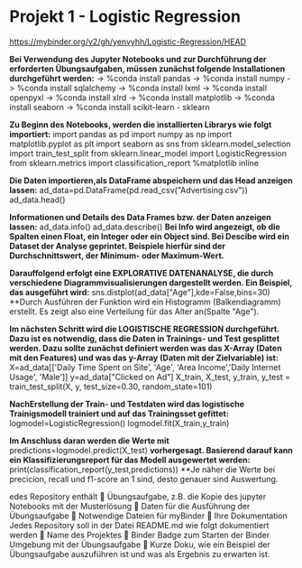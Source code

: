 # Projekt 1 - Logistic Regression

https://mybinder.org/v2/gh/yenvyhh/Logistic-Regression/HEAD

**Bei Verwendung des Jupyter Notebooks und zur Durchführung der erforderten Übungsaufgaben, müssen zunächst folgende Installationen durchgeführt werden:**
-> %conda install pandas 
-> %conda install numpy
-> %conda install sqlalchemy 
-> %conda install lxml
-> %conda install openpyxl 
-> %conda install xlrd 
-> %conda install matplotlib 
-> %conda install seaborn 
-> %conda install scikit-learn - sklearn

**Zu Beginn des Notebooks, werden die installierten Librarys wie folgt importiert:**
import pandas as pd
import numpy as np
import matplotlib.pyplot as plt
import seaborn as sns
from sklearn.model_selection import train_test_split
from sklearn.linear_model import LogisticRegression
from sklearn.metrics import classification_report
%matplotlib inline

**Die Daten importieren,als DataFrame abspeichern und das Head anzeigen lassen:**
ad_data=pd.DataFrame(pd.read_csv("Advertising.csv"))
ad_data.head()

**Informationen und Details des Data Frames bzw. der Daten anzeigen lassen:**
ad_data.info()
ad_data.describe()
**Bei Info wird angezeigt, ob die Spalten einen Float, ein Integer oder ein Object sind. Bei Descibe wird ein Dataset der Analyse geprintet. Beispiele hierfür sind der Durchschnittswert, der Minimum- oder Maximum-Wert.**

**Darauffolgend erfolgt eine EXPLORATIVE DATENANALYSE, die durch verschiedene Diagrammvisualisierungen dargestellt werden. Ein Beispiel, das ausgeführt wird:**
sns.distplot(ad_data["Age"],kde=False,bins=30) 
**Durch Ausführen der Funktion wird ein Histogramm (Balkendiagramm) erstellt. Es zeigt also eine Verteilung für das Alter an(Spalte "Age").

**Im nächsten Schritt wird die LOGISTISCHE REGRESSION durchgeführt. Dazu ist es notwendig, dass die Daten in Trainings- und Test gesplittet werden. Dazu sollte zunächst definiert werden was das X-Array (Daten mit den Features) und was das y-Array (Daten mit der Zielvariable) ist:**
X=ad_data[['Daily Time Spent on Site', 'Age', 'Area Income','Daily Internet Usage', 'Male']]
y=ad_data["Clicked on Ad"]
X_train, X_test, y_train, y_test = train_test_split(X, y, test_size=0.30, random_state=101)

**NachErstellung der Train- und Testdaten wird das logistische Trainigsmodell trainiert und auf das Trainingsset gefittet:**
logmodel=LogisticRegression()
logmodel.fit(X_train,y_train)

**Im Anschluss daran werden die Werte mit**
predictions=logmodel.predict(X_test)
**vorhergesagt. Basierend darauf kann ein Klassifizierungsreport für das Modell ausgewertet werden:**
print(classification_report(y_test,predictions))
**Je näher die Werte bei precicion, recall und f1-score an 1 sind, desto genauer sind Auswertung. 


edes Repository enthält
 Übungsaufgabe, z.B. die Kopie des jupyter Notebooks mit der Musterlösung 
 Daten für die Ausführung der Übungsaufgabe
 Notwendige Dateien für myBinder
 Ihre Dokumentation
Jedes Repository soll in der Datei README.md wie folgt dokumentiert werden
 Name des Projektes
 Binder Badge zum Starten der Binder Umgebung mit der Übungsaufgabe
 Kurze Doku, wie ein Beispiel der Übungsaufgabe auszuführen ist und was als Ergebnis zu 
erwarten ist.
